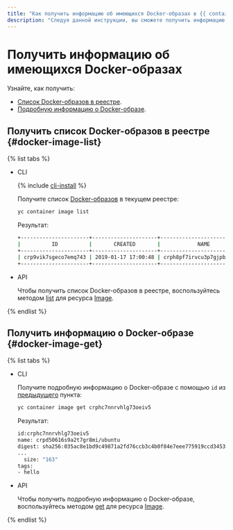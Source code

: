 ```yaml
---
title: "Как получить информацию об имеющихся Docker-образах в {{ container-registry-full-name }}"
description: "Следуя данной инструкции, вы сможете получить информацию об имеющихся Docker-образах." 
---
```


# Получить информацию об имеющихся Docker-образах

Узнайте, как получить:
* [Список Docker-образов в реестре](#docker-image-list).
* [Подробную информацию о Docker-образе](#docker-image-get).

## Получить список Docker-образов в реестре {#docker-image-list}

{% list tabs %}

- CLI

  {% include [cli-install](../../../_includes/cli-install.md) %}

  Получите список [Docker-образов](../../concepts/docker-image.md) в текущем реестре:

  ```bash
  yc container image list
  ```

  Результат:

  ```bash
  +----------------------+---------------------+----------------------------+------+-----------------+
  |          ID          |       CREATED       |            NAME            | TAGS | COMPRESSED SIZE |
  +----------------------+---------------------+----------------------------+------+-----------------+
  | crp9vik7sgeco7emq743 | 2019-01-17 17:00:48 | crph8pf7irvcu3p7gjpb/myimg |  111 | 30.7 MB         |
  +----------------------+---------------------+----------------------------+------+-----------------+
  ```

- API

  Чтобы получить список Docker-образов в реестре, воспользуйтесь методом [list](../../api-ref/Image/list.md) для ресурса [Image](../../api-ref/Image/).

{% endlist %}

## Получить информацию о Docker-образе {#docker-image-get}

{% list tabs %}

- CLI

  Получите подробную информацию о Docker-образе с помощью `id` из [предыдущего](#docker-image-list) пункта:

  ```bash
  yc container image get crphc7nnrvhlg73oeiv5
  ```
  
  Результат:
  
  ```bash
  id:crphc7nnrvhlg73oeiv5
  name: crpd50616s9a2t7gr8mi/ubuntu
  digest: sha256:035ac8e1bd9c49871a2fd76ccb3c4b0f84e7eee775919ccd345337ec7b49f80d
  ...
    size: "163"
  tags:
  - hello
  ```

- API

  Чтобы получить подробную информацию о Docker-образе, воспользуйтесь методом [get](../../api-ref/Image/get.md) для ресурса [Image](../../api-ref/Image/).

{% endlist %}